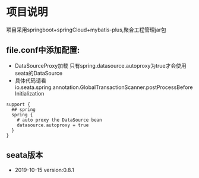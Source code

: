 # 项目说明
项目采用springboot+springCloud+mybatis-plus,聚合工程管理jar包

## file.conf中添加配置:
- DataSourceProxy加载 只有spring.datasource.autoproxy为true才会使用seata的DataSource
- 具体代码请看io.seata.spring.annotation.GlobalTransactionScanner.postProcessBeforeInitialization
```
support {
  ## spring
  spring {
    # auto proxy the DataSource bean
    datasource.autoproxy = true
  }
}
```
## seata版本
- 2019-10-15 version:0.8.1